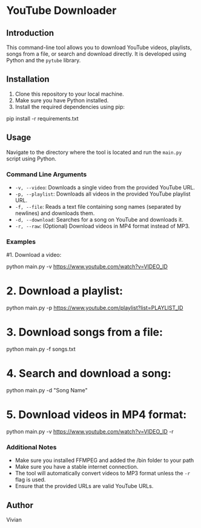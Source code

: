 # YouTube Downloader

## Introduction
This command-line tool allows you to download YouTube videos, playlists, songs from a file, or search and download directly. It is developed using Python and the `pytube` library.

## Installation
1. Clone this repository to your local machine.
2. Make sure you have Python installed.
3. Install the required dependencies using pip:

pip install -r requirements.txt


## Usage
Navigate to the directory where the tool is located and run the `main.py` script using Python.

### Command Line Arguments
- `-v, --video`: Downloads a single video from the provided YouTube URL.
- `-p, --playlist`: Downloads all videos in the provided YouTube playlist URL.
- `-f, --file`: Reads a text file containing song names (separated by newlines) and downloads them.
- `-d, --download`: Searches for a song on YouTube and downloads it.
- `-r, --raw`: (Optional) Download videos in MP4 format instead of MP3.

### Examples

#1. Download a video:

python main.py -v https://www.youtube.com/watch?v=VIDEO_ID


# 2. Download a playlist:

python main.py -p https://www.youtube.com/playlist?list=PLAYLIST_ID


# 3. Download songs from a file:

python main.py -f songs.txt


# 4. Search and download a song:

python main.py -d "Song Name"


# 5. Download videos in MP4 format:

python main.py -v https://www.youtube.com/watch?v=VIDEO_ID -r


### Additional Notes
- Make sure you installed FFMPEG and added the /bin folder to your path
- Make sure you have a stable internet connection.
- The tool will automatically convert videos to MP3 format unless the `-r` flag is used.
- Ensure that the provided URLs are valid YouTube URLs.

## Author
Vivian

